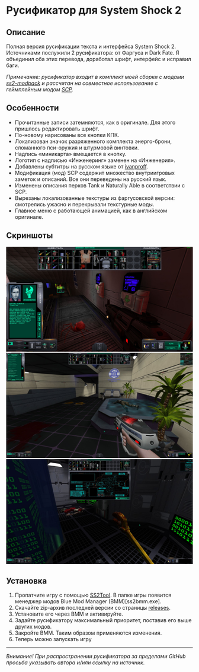 # Русификатор для System Shock 2 

## Описание

Полная версия русификации текста и интерфейса System Shock 2. Источниками послужили 2 русификатора: от Фаргуса и Dark Fate. Я объединил оба этих перевода, доработал шрифт, интерфейс и исправил баги. 

*Примечание: русификатор входит в комплект моей сборки с модами [ss2-modpack](https://github.com/BroFox86/ss2-modpack) и рассчитан на совместное использование с геймплейным модом [SCP](https://www.systemshock.org/index.php?topic=7116.0).*

## Особенности

* Прочитанные записи затемняются, как в оригинале. Для этого пришлось редактировать шрифт.
* По-новому нарисованы все кнопки КПК.
* Локализован значок разряженного комплекта энерго-брони, сломанного пси-оружия и штурмовой винтовки.
* Надпись «миникарта» вмещается в кнопку.
* Логотип с надписью «Инженеринг» заменен на «Инженерия».
* Добавлены субтитры на русском языке от [ivanproff](https://forum.zoneofgames.ru/profile/401396-ivanproff/).
* Модификация (мод) SCP содержит множество внутриигровых заметок и описаний. Все они переведены на русский язык.
* Изменены описания перков Tank и Naturally Able в соответствии с SCP.
* Вырезаны локализованные текстуры из фаргусовской версии: смотрелись ужасно и перекрывали текстурные моды.
* Главное меню с работающей анимацией, как в английском оригинале.

## Скриншоты

![Screenshot](https://github.com/BroFox86/ss2-rus/blob/master/screenshots/gui.jpg)
![Screenshot](https://github.com/BroFox86/ss2-rus/blob/master/screenshots/records.jpg)
![Screenshot](https://github.com/BroFox86/ss2-rus/blob/master/screenshots/map.jpg)

## Установка 

1. Пропатчите игру с помощью [SS2Tool](https://www.systemshock.org/index.php?topic=4141.0). В папке игры появится менеджер модов Blue Mod Manager (BMM)[ss2bmm.exe].
3. Скачайте zip-архив последней версии со страницы [releases](https://github.com/BroFox86/ss2-rus/releases).
3. Установите его через BMM и активируйте. 
4. Задайте русификатору максимальный приоритет, поставив его выше других модов.
5. Закройте BMM. Таким образом применяются изменения.
6. Теперь можно запускать игру
__________

*Внимание! При распространении русификатора за пределами GitHub просьба указывать автора и/или ссылку на источник.* 
